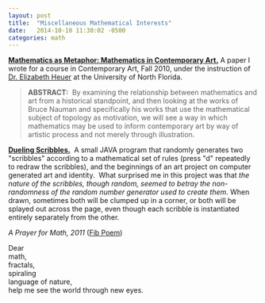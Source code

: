 ```yaml
---
layout: post
title:  "Miscellaneous Mathematical Interests"
date:   2014-10-10 11:30:02 -0500
categories: math
---
```


<strong><a href="docs/MathematicsAsMetaphor.pdf" target="_blank">Mathematics as Metaphor: Mathematics in Contemporary Art.</a></strong>
A paper I wrote for a course in Contemporary Art, Fall 2010, under the instruction of <a href="http://www.unf.edu/coas/art-design/faculty/Heuer.aspx" target="_blank">Dr. Elizabeth Heuer</a> at the University of North Florida.
<blockquote><strong>ABSTRACT:</strong>  By examining the relationship between mathematics and art from a historical standpoint, and then looking at the works of Bruce Nauman and specifically his works that use the mathematical subject of topology as motivation, we will see a way in which mathematics may be used to inform contemporary art by way of artistic process and not merely through illustration.</blockquote>

<strong><a href="docs/DuelingScribbles.jar" target="_blank">Dueling Scribbles.</a></strong>  A small JAVA program that randomly generates two "scribbles" according to a mathematical set of rules (press "d" repeatedly to redraw the scribbles), and the beginnings of an art project on computer generated art and identity.  What surprised me in this project was that <em>the nature of the scribbles, though random, seemed to betray the non-randomness of the random number generator used to create them</em>. When drawn, sometimes both will be clumped up in a corner, or both will be splayed out across the page, even though each scribble is instantiated entirely separately from the other.

<em>A Prayer for Math, 2011 </em>(<a href="http://en.wikipedia.org/wiki/Fib_%28poetry%29" target="_blank">Fib Poem</a>)

Dear    
math,   
fractals,    
spiraling    
language of nature,    
help me see the world through new eyes.
